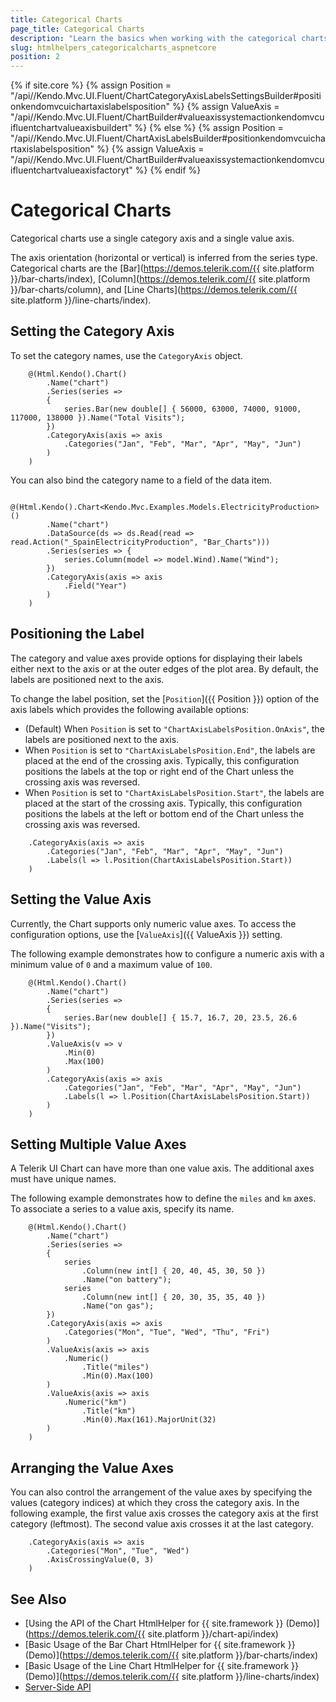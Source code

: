 ```yaml
---
title: Categorical Charts
page_title: Categorical Charts
description: "Learn the basics when working with the categorical charts in the {{ site.product }} suite."
slug: htmlhelpers_categoricalcharts_aspnetcore
position: 2
---
```


{% if site.core %}
    {% assign Position = "/api//Kendo.Mvc.UI.Fluent/ChartCategoryAxisLabelsSettingsBuilder#positionkendomvcuichartaxislabelsposition" %}
    {% assign ValueAxis = "/api//Kendo.Mvc.UI.Fluent/ChartBuilder#valueaxissystemactionkendomvcuifluentchartvalueaxisbuildert" %}
{% else %}
    {% assign Position = "/api//Kendo.Mvc.UI.Fluent/ChartAxisLabelsBuilder#positionkendomvcuichartaxislabelsposition" %}
    {% assign ValueAxis = "/api//Kendo.Mvc.UI.Fluent/ChartBuilder#valueaxissystemactionkendomvcuifluentchartvalueaxisfactoryt" %}
{% endif %}

# Categorical Charts

Categorical charts use a single category axis and a single value axis.

The axis orientation (horizontal or vertical) is inferred from the series type. Categorical charts are the [Bar](https://demos.telerik.com/{{ site.platform }}/bar-charts/index), [Column](https://demos.telerik.com/{{ site.platform }}/bar-charts/column), and [Line Charts](https://demos.telerik.com/{{ site.platform }}/line-charts/index).

## Setting the Category Axis

To set the category names, use the `CategoryAxis` object.

```
    @(Html.Kendo().Chart()
        .Name("chart")
        .Series(series =>
        {
            series.Bar(new double[] { 56000, 63000, 74000, 91000, 117000, 138000 }).Name("Total Visits");
        })
        .CategoryAxis(axis => axis
            .Categories("Jan", "Feb", "Mar", "Apr", "May", "Jun")
        )
    )
```

You can also bind the category name to a field of the data item.

```
    @(Html.Kendo().Chart<Kendo.Mvc.Examples.Models.ElectricityProduction>()
        .Name("chart")
        .DataSource(ds => ds.Read(read => read.Action("_SpainElectricityProduction", "Bar_Charts")))
        .Series(series => {
            series.Column(model => model.Wind).Name("Wind");
        })
        .CategoryAxis(axis => axis
            .Field("Year")
        )
    )
```

## Positioning the Label

The category and value axes provide options for displaying their labels either next to the axis or at the outer edges of the plot area. By default, the labels are positioned next to the axis.

To change the label position, set the [`Position`]({{ Position }}) option of the axis labels which provides the following available options:

* (Default) When `Position` is set to `"ChartAxisLabelsPosition.OnAxis"`, the labels are positioned next to the axis.
* When `Position` is set to `"ChartAxisLabelsPosition.End"`, the labels are placed at the end of the crossing axis. Typically, this configuration positions the labels at the top or right end of the Chart unless the crossing axis was reversed.
* When `Position` is set to `"ChartAxisLabelsPosition.Start"`, the labels are placed at the start of the crossing axis. Typically, this configuration positions the labels at the left or bottom end of the Chart unless the crossing axis was reversed.


```
    .CategoryAxis(axis => axis
        .Categories("Jan", "Feb", "Mar", "Apr", "May", "Jun")
        .Labels(l => l.Position(ChartAxisLabelsPosition.Start))
    )
```

## Setting the Value Axis

Currently, the Chart supports only numeric value axes. To access the configuration options, use the [`ValueAxis`]({{ ValueAxis }}) setting.

The following example demonstrates how to configure a numeric axis with a minimum value of `0` and a maximum value of `100`.

```
    @(Html.Kendo().Chart()
        .Name("chart")
        .Series(series =>
        {
            series.Bar(new double[] { 15.7, 16.7, 20, 23.5, 26.6 }).Name("Visits");
        })
        .ValueAxis(v => v
            .Min(0)
            .Max(100)
        )
        .CategoryAxis(axis => axis
            .Categories("Jan", "Feb", "Mar", "Apr", "May", "Jun")
            .Labels(l => l.Position(ChartAxisLabelsPosition.Start))
        )
    )
```

## Setting Multiple Value Axes

A Telerik UI Chart can have more than one value axis. The additional axes must have unique names.

The following example demonstrates how to define the `miles` and `km` axes. To associate a series to a value axis, specify its name.

```
    @(Html.Kendo().Chart()
        .Name("chart")
        .Series(series =>
        {
            series
                .Column(new int[] { 20, 40, 45, 30, 50 })
                .Name("on battery");
            series
                .Column(new int[] { 20, 30, 35, 35, 40 })
                .Name("on gas");
        })
        .CategoryAxis(axis => axis
            .Categories("Mon", "Tue", "Wed", "Thu", "Fri")
        )
        .ValueAxis(axis => axis
            .Numeric()
                .Title("miles")
                .Min(0).Max(100)
        )
        .ValueAxis(axis => axis
            .Numeric("km")
                .Title("km")
                .Min(0).Max(161).MajorUnit(32)
        )
    )
```

## Arranging the Value Axes

You can also control the arrangement of the value axes by specifying the values (category indices) at which they cross the category axis. In the following example, the first value axis crosses the category axis at the first category (leftmost). The second value axis crosses it at the last category.

```
    .CategoryAxis(axis => axis
        .Categories("Mon", "Tue", "Wed")
        .AxisCrossingValue(0, 3)
    )
```

## See Also

* [Using the API of the Chart HtmlHelper for {{ site.framework }} (Demo)](https://demos.telerik.com/{{ site.platform }}/chart-api/index)
* [Basic Usage of the Bar Chart HtmlHelper for {{ site.framework }} (Demo)](https://demos.telerik.com/{{ site.platform }}/bar-charts/index)
* [Basic Usage of the Line Chart HtmlHelper for {{ site.framework }} (Demo)](https://demos.telerik.com/{{ site.platform }}/line-charts/index)
* [Server-Side API](/api/chart)
